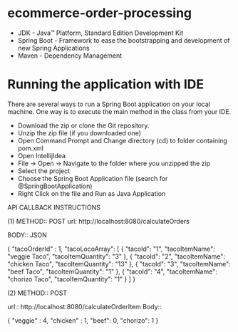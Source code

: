 # ecommerce-order-processing

- JDK - Java™ Platform, Standard Edition Development Kit
- Spring Boot - Framework to ease the bootstrapping and development of new Spring Applications
- Maven - Dependency Management

# Running the application with IDE
There are several ways to run a Spring Boot application on your local machine.
One way is to execute the main method in the class from your IDE.

- Download the zip or clone the Git repository.
- Unzip the zip file (if you downloaded one)
- Open Command Prompt and Change directory (cd) to folder containing pom.xml
- Open IntellijIdea
- File -> Open -> Navigate to the folder where you unzipped the zip
- Select the project
- Choose the Spring Boot Application file (search for @SpringBootApplication)
- Right Click on the file and Run as Java Application

API CALLBACK INSTRUCTIONS

(1)  METHOD:: POST
url: http://localhost:8080/calculateOrders

BODY:: JSON

{
	"tacoOrderId" : 1,
	"tacoLocoArray": [
		{
			"tacoId": "1",
			"tacoItemName": "veggie Taco",
			"tacoItemQuantity": "3"
		},
		{
			"tacoId": "2",
			"tacoItemName": "chicken Taco",
			"tacoItemQuantity": "13"
		},
		{
			"tacoId": "3",
			"tacoItemName": "beef Taco",
			"tacoItemQuantity": "1"
		},
		{
			"tacoId": "4",
			"tacoItemName": "chorizo Taco",
			"tacoItemQuantity": "1"
		}
	]
}


(2) METHOD:: POST

url:: http://localhost:8080/calculateOrderItem
Body::

{
	"veggie" : 4,
	"chicken" : 1,
	"beef": 0,
 	"chorizo": 1
}